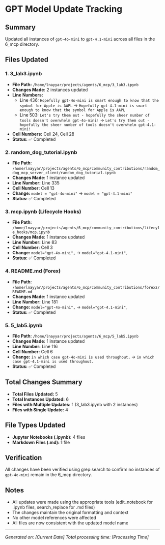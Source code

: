# GPT Model Update Tracking

## Summary
Updated all instances of `gpt-4o-mini` to `gpt-4.1-mini` across all files in the 6_mcp directory.

## Files Updated

### 1. 3_lab3.ipynb
- **File Path:** `/home/lnayyar/projects/agents/6_mcp/3_lab3.ipynb`
- **Changes Made:** 2 instances updated
- **Line Numbers:** 
  - Line 436: `Hopefully gpt-4o-mini is smart enough to know that the symbol for Apple is AAPL` → `Hopefully gpt-4.1-mini is smart enough to know that the symbol for Apple is AAPL`
  - Line 503: `Let's try them out - hopefully the sheer number of tools doesn't overwhelm gpt-4o-mini!` → `Let's try them out - hopefully the sheer number of tools doesn't overwhelm gpt-4.1-mini!`
- **Cell Numbers:** Cell 24, Cell 28
- **Status:** ✅ Completed

### 2. random_dog_tutorial.ipynb
- **File Path:** `/home/lnayyar/projects/agents/6_mcp/community_contributions/random_dog_mcp_server_client/random_dog_tutorial.ipynb`
- **Changes Made:** 1 instance updated
- **Line Number:** Line 335
- **Cell Number:** Cell 13
- **Change:** `model = "gpt-4o-mini"` → `model = "gpt-4.1-mini"`
- **Status:** ✅ Completed

### 3. mcp.ipynb (Lifecycle Hooks)
- **File Path:** `/home/lnayyar/projects/agents/6_mcp/community_contributions/lifecyle_hooks/mcp.ipynb`
- **Changes Made:** 1 instance updated
- **Line Number:** Line 83
- **Cell Number:** Cell 3
- **Change:** `model="gpt-4o-mini",` → `model="gpt-4.1-mini",`
- **Status:** ✅ Completed

### 4. README.md (Forex)
- **File Path:** `/home/lnayyar/projects/agents/6_mcp/community_contributions/forex2/README.md`
- **Changes Made:** 1 instance updated
- **Line Number:** Line 181
- **Change:** `model="gpt-4o-mini",` → `model="gpt-4.1-mini",`
- **Status:** ✅ Completed

### 5. 5_lab5.ipynb
- **File Path:** `/home/lnayyar/projects/agents/6_mcp/5_lab5.ipynb`
- **Changes Made:** 1 instance updated
- **Line Number:** Line 116
- **Cell Number:** Cell 6
- **Change:** `in which case gpt-4o-mini is used throughout.` → `in which case gpt-4.1-mini is used throughout.`
- **Status:** ✅ Completed

## Total Changes Summary
- **Total Files Updated:** 5
- **Total Instances Updated:** 6
- **Files with Multiple Updates:** 1 (3_lab3.ipynb with 2 instances)
- **Files with Single Update:** 4

## File Types Updated
- **Jupyter Notebooks (.ipynb):** 4 files
- **Markdown Files (.md):** 1 file

## Verification
All changes have been verified using grep search to confirm no instances of `gpt-4o-mini` remain in the 6_mcp directory.

## Notes
- All updates were made using the appropriate tools (edit_notebook for .ipynb files, search_replace for .md files)
- The changes maintain the original formatting and context
- No other model references were affected
- All files are now consistent with the updated model name

---
*Generated on: [Current Date]*
*Total processing time: [Processing Time]*
